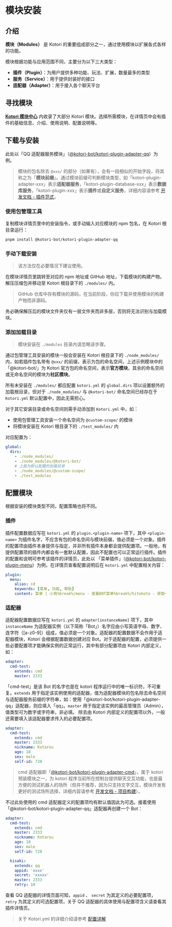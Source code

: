 # 模块安装

## 介绍

**模块（Modules）** 是 Kotori 的重要组成部分之一，通过使用模块以扩展各式各样的功能。

模块根据功能与应用范围不同，主要分为以下三大类型：

- **插件（Plugin）**：为用户提供多种功能、玩法、扩展，数量最多的类型
- **服务（Service）**：用于提供封装好的接口
- **适配器（Adapter）**：用于接入各个聊天平台

## 寻找模块

**[Kotori 模块中心](../modules/)** 内收录了大部分 Kotori 模块。选择所需模块，在详情页中会有插件的基础信息、介绍、使用说明、配置说明等。

## 下载与安装

此处以「QQ 适配器服务模块」（[@kotori-bot/kotori-plugin-adapter-qq](../modules/#@kotori-bot/kotori-plugin-adapter-qq)）为例。

> 模块的包名除去 `@xxx/` 的部分（如果有），会有一段相似的开始字段，将其称之为「**模块前缀**」。通过模块前缀可判断模块类型，如「kotori-plugin-adapter-xxx」表示**适配器服务**，「kotori-plugin-database-xxx」表示**数据库服务**，「kotori-plugin-xxx」表示**插件**或**自定义服务**，详细内容请参考 [开发文档 - 插件范式](../guide/modules/plugin)。

### 使用包管理工具

复制模块详情页里中的安装指令，或手动输入对应模块的 npm 包名，在 Kotori 根目录运行：

```bash
pnpm install @kotori-bot/kotori-plugin-adapter-qq
```

### 手动下载安装

> 该方法仅在必要情况下建议使用。

在模块详情页里跳转至对应的 npm 地址或 GitHub 地址，下载模块的构建产物。
解压压缩包并移动至 Kotori 根目录下的 `./modules/` 内。

> GitHub 仓库中存有模块的源码，在当前阶段，你应下载并使用模块的构建产物而非源码。

务必确保解压后的模块文件夹仅有一层文件夹而非多层，否则将无法识别与加载模块。

### 添加加载目录

> 模块安装在 `./modules` 目录内请忽略该步骤。

通过包管理工具安装的模块一般会安装在 Kotori 根目录下的 `./node_modules/` 内，如若插件包名带有 `@xxx/` 的前缀，表示为包的命名空间，上述示例模块中的「@kotori-bot/」为 Kotori 官方包的命名空间，表示**官方模块**，其余的命名空间或无命名空间的模块为**社区模块**。

所有未安装在 `./modules/` 都应配置 `kotori.yml` 的 `global.dirs` 项以设置额外的加载根目录，但对于 `./node_modules/` 与 `@kotori-bot/` 命名空间已经存在于 `Kotori.yml` 默认配置中，因此无需担心。

对于其它安装目录或命名空间则需手动添加到 `Kotori.yml` 中，如：

- 使用包管理工具安装一个命名空间为 `@custom-scope/` 的模块
- 将模块安装在 Kotori 根目录下的 `./test_modules/` 内

对应配置为：

```yaml
global:
  dirs:
    - ./node_modules/
    - ./node_modules/@kotori-bot/
    # 上面为默认配置的加载目录
    - ./node_modules/@custom-scope/
    - ./test_modules
```

## 配置模块

根据安装的模块类型不同，配置策略也将不同。

### 插件

插件配置数据应写在 `kotori.yml` 的 `plugin.<plugin-name>` 项下，其中 `<plugin-name>` 为插件名字，不应含有包的命名空间与模块前缀，值必须是一个对象。插件的配置项由插件本身提供与指定，并非所有插件本身都会提供配置项。一般地，有提供配置项的插件内都会有一套默认配置，因此不配置也可以正常运行插件。插件的配置和说明可参考该插件的详情页，此处以 「菜单插件」（[@kotori-bot/kotori-plugin-menu](../modules/#@kotori-bot/kotori-plugin-menu)）为例，在详情页查看配置说明后在 `kotori.yml` 中配置相关内容：

```yaml
plugin:
  menu:
    alias: cd
    keywords: [菜单, 功能, 帮助]
    content: 菜单 | 小鳥%break%/menu - 查看BOT菜单%break%/hitokoto - 获取一条一言%break%ByHotaru
```

### 适配器

适配器配置数据应写在 `kotori.yml` 的 `adapter[instanceName]` 项下，其中 `instanceName` 为适配器实例（以下简称「Bot」）名字应由小写英语字母、数字、连字符（\[a-z0-9\]）组成，值必须是一个对象。适配器的配置数据不会作用于适配器模块，Kotori 会根据配置数据创建对应 Bot。对于适配器的配置，必须提供一些必要配置项才能确保实例的正常运行，其中有部分配置项由 Kotori 内部定义，如：

```yaml
adapter:
  cmd-test:
    extends: cmd
    master: 2333
```

「cmd-test」是该 Bot 的名字也是在 kotori 程序运行中的唯一标识符，不可重复。`extends` 用于指定该实例使用的适配器，值为适配器模块的包名除去命名空间与适配器服务前缀的字符串，如：使用「@kotori-bot/kotori-plugin-adapter-qq」适配器，则应填入「qq」。`master` 用于指定该实例的最高管理员（Admin），值类型可为数字或字符串，非必填。
除去由 Kotori 内部定义的配置项以外，一般还需要填入该适配器要求传入的必要配置项。

```yaml
adapter:
  cmd-test:
    extends: cmd
    master: 2333
    nickname: Kotarou
    age: 18
    sex: male
    self-id: 720
```

> cmd 适配器即「[@kotori-bot/kotori-plugin-adapter-cmd](../modules/#@kotori-bot/kotori-plugin-adapter-cmd)」，属于 kotori 预装模块之一，为 kotori 程序当前所在控制台提供聊天交互功能，也是最方便的测试机器人的场所（但并不推荐，因为只支持文字交互，模块开发有更好的测试场所选择，详细内容请参考 [开发文档 - 项目构建](../guide/start/setup)）。

不过此处使用的 cmd 适配器定义的配置项均有默认值因此为可选。接着使用「@kotori-bot/kotori-plugin-adapter-qq」适配器再创建一个 Bot：

```yaml
adapter:
  cmd-test:
    extends: cmd
    master: 2333
    nickname: Kotarou
    age: 18
    sex: male
    self-id: 720

  kisaki:
    extends: qq
    appid: 'xxxx'
    secret: 'xxxxx'
    master: 2333
    retry: 10
```

查看 QQ 适配器的详情页面可知，`appid` 、 `secret` 为其定义的必要配置项，`retry` 为其定义的可选配置项，关于 QQ 适配器的具体使用与配置项含义请查看其插件详情页。

> 关于 Kotori.yml 的详细介绍请参考 [配置详解](./config)
